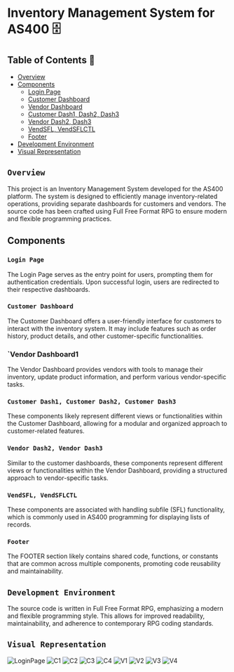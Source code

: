 # Inventory Management System for AS400 🗄️

## Table of Contents :round_pushpin:
- [Overview](#overview)
- [Components](#components)
  - [Login Page](#login_page)
  - [Customer Dashboard](#customer_dashboard)
  - [Vendor Dashboard](#vendor_dashboard)
  - [Customer Dash1, Dash2, Dash3](#customer_dash1-customer_dash2-customer_dash3)
  - [Vendor Dash2, Dash3](#vendor_dash2-vendor_dash3)
  - [VendSFL, VendSFLCTL](#vendsfl-vendsflctl)
  - [Footer](#footer)
- [Development Environment](#development-environment)
- [Visual Representation](#visual-representation)

## `Overview`
This project is an Inventory Management System developed for the AS400 platform. The system is designed to efficiently manage inventory-related operations, providing separate dashboards for customers and vendors. The source code has been crafted using Full Free Format RPG to ensure modern and flexible programming practices.

## Components

### `Login Page`
The Login Page serves as the entry point for users, prompting them for authentication credentials. Upon successful login, users are redirected to their respective dashboards.

### `Customer Dashboard`
The Customer Dashboard offers a user-friendly interface for customers to interact with the inventory system. It may include features such as order history, product details, and other customer-specific functionalities.

### `Vendor Dashboard1
The Vendor Dashboard provides vendors with tools to manage their inventory, update product information, and perform various vendor-specific tasks.

### `Customer Dash1, Customer Dash2, Customer Dash3`
These components likely represent different views or functionalities within the Customer Dashboard, allowing for a modular and organized approach to customer-related features.

### `Vendor Dash2, Vendor Dash3`
Similar to the customer dashboards, these components represent different views or functionalities within the Vendor Dashboard, providing a structured approach to vendor-specific tasks.

### `VendSFL, VendSFLCTL`
These components are associated with handling subfile (SFL) functionality, which is commonly used in AS400 programming for displaying lists of records.

### `Footer`
The FOOTER section likely contains shared code, functions, or constants that are common across multiple components, promoting code reusability and maintainability.

## `Development Environment`
The source code is written in Full Free Format RPG, emphasizing a modern and flexible programming style. This allows for improved readability, maintainability, and adherence to contemporary RPG coding standards.

## `Visual Representation`
![LoginPage](https://github.com/Siva-Subramaniam-DS/AS400---Project/assets/138869164/3070c75d-1d1c-4866-acae-63e7385e0b20)
![C1](https://github.com/Siva-Subramaniam-DS/AS400---Project/assets/138869164/5d7c09b9-06be-4ada-86f7-351759c40d9e)
![C2](https://github.com/Siva-Subramaniam-DS/AS400---Project/assets/138869164/bb3e2bb2-1d2d-4d55-88c9-1de47a4ab79a)
![C3](https://github.com/Siva-Subramaniam-DS/AS400---Project/assets/138869164/5e2c5336-cba8-41b7-ab67-7351a92c354e)
![C4](https://github.com/Siva-Subramaniam-DS/AS400---Project/assets/138869164/8919ed11-85e3-4d70-b22f-5e698620d81a)
![V1](https://github.com/Siva-Subramaniam-DS/AS400---Project/assets/138869164/73145ceb-d6c9-4411-a8e2-5b8fa3c70758)
![V2](https://github.com/Siva-Subramaniam-DS/AS400---Project/assets/138869164/a2b8e476-3f7b-4009-bfe2-6ebd5e525756)
![V3](https://github.com/Siva-Subramaniam-DS/AS400---Project/assets/138869164/85f63ec0-5477-4ea6-9f39-73026e312e98)
![V4](https://github.com/Siva-Subramaniam-DS/AS400---Project/assets/138869164/00551dc0-3a24-4da0-8f14-7e7477a69c29)
